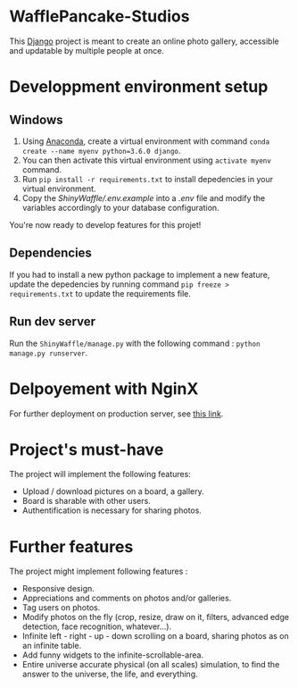 # WafflePancake-Studios

This [Django](https://www.djangoproject.com/) project is meant to create
an online photo gallery, accessible and updatable by multiple people at once.

# Developpment environment setup

## Windows

1. Using [Anaconda](https://www.continuum.io/downloads), create a virtual
   environment with command `conda create --name myenv python=3.6.0 django`.
2. You can then activate this virtual environment using `activate myenv`
   command.
3. Run `pip install -r requirements.txt` to install depedencies in your virtual
   environment.
4. Copy the _ShinyWaffle/.env.example_ into a _.env_ file and modify
   the variables accordingly to your database configuration.

You're now ready to develop features for this projet!

## Dependencies

If you had to install a new python package to implement a new feature, update
the depedencies by running command `pip freeze > requirements.txt` to update
the requirements file.

## Run dev server

Run the `ShinyWaffle/manage.py` with the following command : `python manage.py runserver`.

# Delpoyement with NginX

For further deployment on production server, see [this link](http://uwsgi-docs.readthedocs.io/en/latest/tutorials/Django_and_nginx.html).

# Project's must-have

The project will implement the following features:
* Upload / download pictures on a board, a gallery.
* Board is sharable with other users.
* Authentification is necessary for sharing photos.

# Further features

The project might implement following features :
* Responsive design.
* Appreciations and comments on photos and/or galleries.
* Tag users on photos.
* Modify photos on the fly (crop, resize, draw on it, filters, advanced edge detection, face recognition, whatever...).
* Infinite left - right - up - down scrolling on a board, sharing photos as on an infinite table.
* Add funny widgets to the infinite-scrollable-area.
* Entire universe accurate physical (on all scales) simulation, to find the answer to the universe, the life, and everything.
